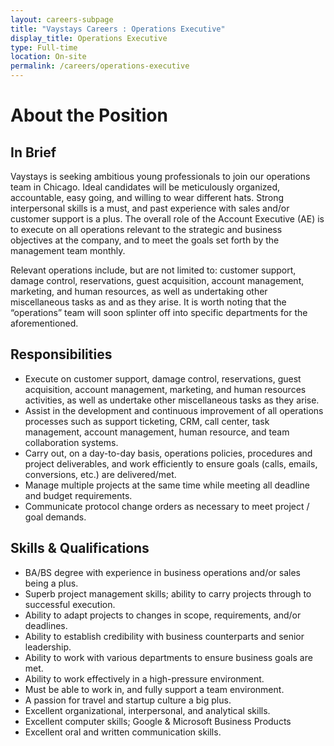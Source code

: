 ```yaml
---
layout: careers-subpage
title: "Vaystays Careers : Operations Executive"
display_title: Operations Executive
type: Full-time
location: On-site
permalink: /careers/operations-executive
---
```


# About the Position
## In Brief
Vaystays is seeking ambitious young professionals to join our operations team in Chicago. Ideal candidates will be meticulously organized, accountable, easy going, and willing to wear different hats. Strong interpersonal skills is a must, and past experience with sales and/or customer support is a plus.
The overall role of the Account Executive (AE) is to execute on all operations relevant to the strategic and business objectives at the company, and to meet the goals set forth by the management team monthly.

Relevant operations include, but are not limited to: customer support, damage control, reservations, guest acquisition, account management, marketing, and human resources, as well as undertaking other miscellaneous tasks as and as they arise. It is worth noting that the “operations” team will soon splinter off into specific departments for the aforementioned.

## Responsibilities
* Execute on customer support, damage control, reservations, guest acquisition, account management, marketing, and human resources activities, as well as undertake other miscellaneous tasks as they arise.
* Assist in the development and continuous improvement of all operations processes such as support ticketing, CRM, call center, task management, account management, human resource, and team collaboration systems.
* Carry out, on a day-to-day basis, operations policies, procedures and project deliverables, and work efficiently to ensure goals (calls, emails, conversions, etc.) are delivered/met.
* Manage multiple projects at the same time while meeting all deadline and budget requirements.
* Communicate protocol change orders as necessary to meet project / goal demands.

## Skills & Qualifications
* BA/BS degree with experience in business operations and/or sales being a plus.
* Superb project management skills; ability to carry projects through to successful execution.
* Ability to adapt projects to changes in scope, requirements, and/or deadlines.
* Ability to establish credibility with business counterparts and senior leadership.
* Ability to work with various departments to ensure business goals are met.
* Ability to work effectively in a high-pressure environment.
* Must be able to work in, and fully support a team environment.
* A passion for travel and startup culture a big plus.
* Excellent organizational, interpersonal, and analytical skills.
* Excellent computer skills; Google & Microsoft Business Products
* Excellent oral and written communication skills.
